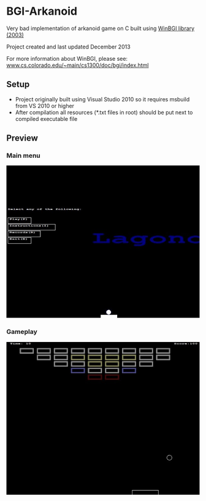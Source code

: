 # BGI-Arkanoid

Very bad implementation of arkanoid game on C built using [WinBGI library (2003)](www.cs.colorado.edu/~main/cs1300/doc/bgi/bgi.html)

Project created and last updated December 2013

For more information about WinBGI, please see:
www.cs.colorado.edu/~main/cs1300/doc/bgi/index.html

## Setup

- Project originally built using Visual Studio 2010 so it requires msbuild from VS 2010 or higher
- After compilation all resources (\*.txt files in root) should be put next to compiled executable file

## Preview

### Main menu

![Application main menu](https://raw.githubusercontent.com/PsychoSanchez/BGI-arkanoid/master/readme/main-menu.jpg)

### Gameplay

![Application game](https://raw.githubusercontent.com/PsychoSanchez/BGI-arkanoid/master/readme/game.jpg)
